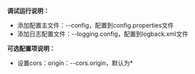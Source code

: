 **调试运行说明：**
- 添加配置主文件：--config，配置到config.properties文件
- 添加日志配置文件：--logging.config，配置到logback.xml文件

**可选配置项说明：**
- 设置cors：origin：--cors.origin，默认为*

